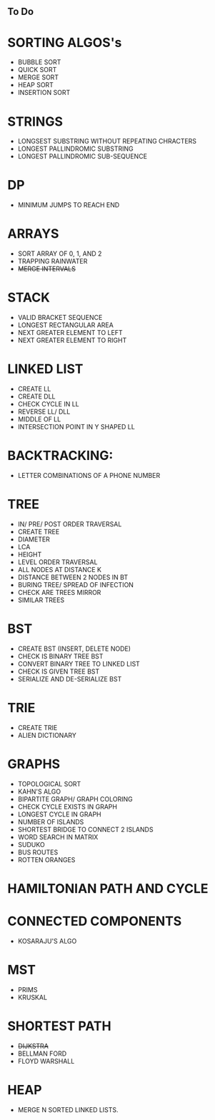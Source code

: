 ## To Do
# SORTING ALGOS's
- BUBBLE SORT
- QUICK SORT
- MERGE SORT
- HEAP SORT
- INSERTION SORT

# STRINGS
- LONGSEST SUBSTRING WITHOUT REPEATING CHRACTERS
- LONGEST PALLINDROMIC SUBSTRING
- LONGEST PALLINDROMIC SUB-SEQUENCE

# DP
- MINIMUM JUMPS TO REACH END

# ARRAYS
- SORT ARRAY OF 0, 1, AND 2
- TRAPPING RAINWATER
- ~~MERGE INTERVALS~~

# STACK
- VALID BRACKET SEQUENCE
- LONGEST RECTANGULAR AREA
- NEXT GREATER ELEMENT TO LEFT
- NEXT GREATER ELEMENT TO RIGHT

# LINKED LIST
- CREATE LL
- CREATE DLL
- CHECK CYCLE IN LL
- REVERSE LL/ DLL
- MIDDLE OF LL
- INTERSECTION POINT IN Y SHAPED LL

# BACKTRACKING:
- LETTER COMBINATIONS OF A PHONE NUMBER

# TREE
- IN/ PRE/ POST ORDER TRAVERSAL
- CREATE TREE
- DIAMETER
- LCA
- HEIGHT
- LEVEL ORDER TRAVERSAL
- ALL NODES AT DISTANCE K
- DISTANCE BETWEEN 2 NODES IN BT
- BURING TREE/ SPREAD OF INFECTION
- CHECK ARE TREES MIRROR
- SIMILAR TREES

# BST
- CREATE BST (INSERT, DELETE NODE)
- CHECK IS BINARY TREE BST
- CONVERT BINARY TREE TO LINKED LIST
- CHECK IS GIVEN TREE BST
- SERIALIZE AND DE-SERIALIZE BST

# TRIE
- CREATE TRIE
- ALIEN DICTIONARY


# GRAPHS
- TOPOLOGICAL SORT
- KAHN'S ALGO
- BIPARTITE GRAPH/ GRAPH COLORING
- CHECK CYCLE EXISTS IN GRAPH
- LONGEST CYCLE IN GRAPH
- NUMBER OF ISLANDS
- SHORTEST BRIDGE TO CONNECT 2 ISLANDS
- WORD SEARCH IN MATRIX
- SUDUKO
- BUS ROUTES
- ROTTEN ORANGES
# HAMILTONIAN PATH AND CYCLE
# CONNECTED COMPONENTS
- KOSARAJU'S ALGO
# MST
- PRIMS
- KRUSKAL
# SHORTEST PATH
- ~~DIJKSTRA~~
- BELLMAN FORD
- FLOYD WARSHALL
# HEAP
- MERGE N SORTED LINKED LISTS.
